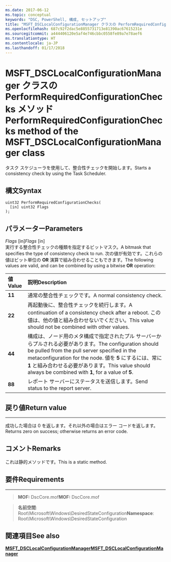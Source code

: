 ```yaml
---
ms.date: 2017-06-12
ms.topic: conceptual
keywords: "DSC, PowerShell, 構成, セットアップ"
title: "MSFT_DSCLocalConfigurationManager クラスの PerformRequiredConfigurationChecks メソッド"
ms.openlocfilehash: 687c92f2dac5e8855731713e81390ac67615231e
ms.sourcegitcommit: a444406120e5af4e746cbbc0558fe89a7e78aef6
ms.translationtype: HT
ms.contentlocale: ja-JP
ms.lasthandoff: 01/17/2018
---
```

# <a name="performrequiredconfigurationchecks-method-of-the-msftdsclocalconfigurationmanager-class"></a><span data-ttu-id="3a358-103">MSFT_DSCLocalConfigurationManager クラスの PerformRequiredConfigurationChecks メソッド</span><span class="sxs-lookup"><span data-stu-id="3a358-103">PerformRequiredConfigurationChecks method of the MSFT_DSCLocalConfigurationManager class</span></span>

<span data-ttu-id="3a358-104">タスク スケジューラを使用して、整合性チェックを開始します。</span><span class="sxs-lookup"><span data-stu-id="3a358-104">Starts a consistency check by using the Task Scheduler.</span></span>

<a name="syntax"></a><span data-ttu-id="3a358-105">構文</span><span class="sxs-lookup"><span data-stu-id="3a358-105">Syntax</span></span>
------

```mof
uint32 PerformRequiredConfigurationChecks(
  [in] uint32 Flags
);
```

<a name="parameters"></a><span data-ttu-id="3a358-106">パラメーター</span><span class="sxs-lookup"><span data-stu-id="3a358-106">Parameters</span></span>
----------

<span data-ttu-id="3a358-107">*Flags* \[in\]</span><span class="sxs-lookup"><span data-stu-id="3a358-107">*Flags* \[in\]</span></span>  
<span data-ttu-id="3a358-108">実行する整合性チェックの種類を指定するビットマスク。</span><span class="sxs-lookup"><span data-stu-id="3a358-108">A bitmask that specifies the type of consistency check to run.</span></span> <span data-ttu-id="3a358-109">次の値が有効です。これらの値はビット単位の **OR** 演算で組み合わせることもできます。</span><span class="sxs-lookup"><span data-stu-id="3a358-109">The following values are valid, and can be combined by using a bitwise **OR** operation:</span></span>

|<span data-ttu-id="3a358-110">値</span><span class="sxs-lookup"><span data-stu-id="3a358-110">Value</span></span> |<span data-ttu-id="3a358-111">説明</span><span class="sxs-lookup"><span data-stu-id="3a358-111">Description</span></span> |
|:--- |:---|
|<span data-ttu-id="3a358-112">**1**</span><span class="sxs-lookup"><span data-stu-id="3a358-112">**1**</span></span> | <span data-ttu-id="3a358-113">通常の整合性チェックです。</span><span class="sxs-lookup"><span data-stu-id="3a358-113">A normal consistency check.</span></span> |
|<span data-ttu-id="3a358-114">**2**</span><span class="sxs-lookup"><span data-stu-id="3a358-114">**2**</span></span> | <span data-ttu-id="3a358-115">再起動後に、整合性チェックを続行します。</span><span class="sxs-lookup"><span data-stu-id="3a358-115">A continuation of a consistency check after a reboot.</span></span> <span data-ttu-id="3a358-116">この値は、他の値と組み合わせないでください。</span><span class="sxs-lookup"><span data-stu-id="3a358-116">This value should not be combined with other values.</span></span> |
|<span data-ttu-id="3a358-117">**4**</span><span class="sxs-lookup"><span data-stu-id="3a358-117">**4**</span></span> | <span data-ttu-id="3a358-118">構成は、ノード用のメタ構成で指定されたプル サーバーからプルされる必要があります。</span><span class="sxs-lookup"><span data-stu-id="3a358-118">The configuration should be pulled from the pull server specified in the metaconfiguration for the node.</span></span> <span data-ttu-id="3a358-119">値を **5** にするには、常に **1** と組み合わせる必要があります。</span><span class="sxs-lookup"><span data-stu-id="3a358-119">This value should always be combined with **1**, for a value of **5**.</span></span> |
|<span data-ttu-id="3a358-120">**8**</span><span class="sxs-lookup"><span data-stu-id="3a358-120">**8**</span></span> | <span data-ttu-id="3a358-121">レポート サーバーにステータスを送信します。</span><span class="sxs-lookup"><span data-stu-id="3a358-121">Send status to the report server.</span></span> |

## <a name="return-value"></a><span data-ttu-id="3a358-122">戻り値</span><span class="sxs-lookup"><span data-stu-id="3a358-122">Return value</span></span>
------------

<span data-ttu-id="3a358-123">成功した場合は 0 を返します。それ以外の場合はエラー コードを返します。</span><span class="sxs-lookup"><span data-stu-id="3a358-123">Returns zero on success; otherwise returns an error code.</span></span>

## <a name="remarks"></a><span data-ttu-id="3a358-124">コメント</span><span class="sxs-lookup"><span data-stu-id="3a358-124">Remarks</span></span>

<span data-ttu-id="3a358-125">これは静的メソッドです。</span><span class="sxs-lookup"><span data-stu-id="3a358-125">This is a static method.</span></span>

## <a name="requirements"></a><span data-ttu-id="3a358-126">要件</span><span class="sxs-lookup"><span data-stu-id="3a358-126">Requirements</span></span>
------------
><span data-ttu-id="3a358-127">**MOF:** DscCore.mof</span><span class="sxs-lookup"><span data-stu-id="3a358-127">**MOF:** DscCore.mof</span></span>

><span data-ttu-id="3a358-128">**名前空間**: Root\Microsoft\Windows\DesiredStateConfiguration</span><span class="sxs-lookup"><span data-stu-id="3a358-128">**Namespace**: Root\Microsoft\Windows\DesiredStateConfiguration</span></span>


## <a name="see-also"></a><span data-ttu-id="3a358-129">関連項目</span><span class="sxs-lookup"><span data-stu-id="3a358-129">See also</span></span>


[<span data-ttu-id="3a358-130">**MSFT_DSCLocalConfigurationManager**</span><span class="sxs-lookup"><span data-stu-id="3a358-130">**MSFT_DSCLocalConfigurationManager**</span></span>](msft-dsclocalconfigurationmanager.md)


 

 



